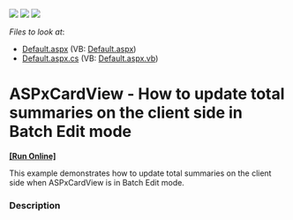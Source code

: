 <!-- default badges list -->
![](https://img.shields.io/endpoint?url=https://codecentral.devexpress.com/api/v1/VersionRange/128530317/15.2.5%2B)
[![](https://img.shields.io/badge/Open_in_DevExpress_Support_Center-FF7200?style=flat-square&logo=DevExpress&logoColor=white)](https://supportcenter.devexpress.com/ticket/details/T341595)
[![](https://img.shields.io/badge/📖_How_to_use_DevExpress_Examples-e9f6fc?style=flat-square)](https://docs.devexpress.com/GeneralInformation/403183)
<!-- default badges end -->
<!-- default file list -->
*Files to look at*:

* [Default.aspx](./CS/Default.aspx) (VB: [Default.aspx](./VB/Default.aspx))
* [Default.aspx.cs](./CS/Default.aspx.cs) (VB: [Default.aspx.vb](./VB/Default.aspx.vb))
<!-- default file list end -->
# ASPxCardView - How to update total summaries on the client side in Batch Edit mode
<!-- run online -->
**[[Run Online]](https://codecentral.devexpress.com/t341595/)**
<!-- run online end -->


This example demonstrates how to update total summaries on the client side when ASPxCardView is in Batch Edit mode.


<h3>Description</h3>

&nbsp;

<br/>


